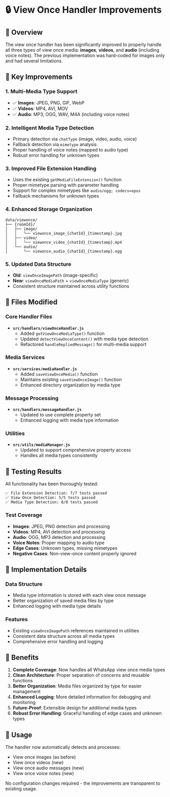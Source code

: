 # 🔒 View Once Handler Improvements

## 🎯 Overview

The view once handler has been significantly improved to properly handle all three types of view once media: **images**, **videos**, and **audio** (including voice notes). The previous implementation was hard-coded for images only and had several limitations.

## 🚀 Key Improvements

### 1. **Multi-Media Type Support**
- ✅ **Images**: JPEG, PNG, GIF, WebP
- ✅ **Videos**: MP4, AVI, MOV
- ✅ **Audio**: MP3, OGG, WAV, M4A (including voice notes)

### 2. **Intelligent Media Type Detection**
- Primary detection via `chatType` (image, video, audio, voice)
- Fallback detection via `mimetype` analysis
- Proper handling of voice notes (mapped to audio type)
- Robust error handling for unknown types

### 3. **Improved File Extension Handling**
- Uses the existing `getMediaFileExtension()` function
- Proper mimetype parsing with parameter handling
- Support for complex mimetypes like `audio/ogg; codecs=opus`
- Fallback mechanisms for unknown types

### 4. **Enhanced Storage Organization**
```
data/viewonce/
├── {roomId}/
│   ├── image/
│   │   └── viewonce_image_{chatId}_{timestamp}.jpg
│   ├── video/
│   │   └── viewonce_video_{chatId}_{timestamp}.mp4
│   └── audio/
│       └── viewonce_audio_{chatId}_{timestamp}.ogg
```

### 5. **Updated Data Structure**
- **Old**: `viewOnceImagePath` (image-specific)
- **New**: `viewOnceMediaPath` + `viewOnceMediaType` (generic)
- Consistent structure maintained across utility functions

## 📁 Files Modified

### Core Handler Files
- **`src/handlers/viewOnceHandler.js`**
  - Added `getViewOnceMediaType()` function
  - Updated `detectViewOnceContent()` with media type detection
  - Refactored `handleRepliedMessage()` for multi-media support

### Media Services
- **`src/services/mediaHandler.js`**
  - Added `saveViewOnceMedia()` function
  - Maintains existing `saveViewOnceImage()` function
  - Enhanced directory organization by media type

### Message Processing
- **`src/handlers/messageHandler.js`**
  - Updated to use complete property set
  - Enhanced logging with media type information

### Utilities
- **`src/utils/mediaManager.js`**
  - Updated to support comprehensive property access
  - Handles all media types consistently

## 🧪 Testing Results

All functionality has been thoroughly tested:

```
✅ File Extension Detection: 7/7 tests passed
✅ View Once Detection: 5/5 tests passed  
✅ Media Type Detection: 8/8 tests passed
```

### Test Coverage
- **Images**: JPEG, PNG detection and processing
- **Videos**: MP4, AVI detection and processing  
- **Audio**: OGG, MP3 detection and processing
- **Voice Notes**: Proper mapping to audio type
- **Edge Cases**: Unknown types, missing mimetypes
- **Negative Cases**: Non-view-once content properly ignored

## 🔄 Implementation Details

### Data Structure
- Media type information is stored with each view once message
- Better organization of saved media files by type
- Enhanced logging with media type details

### Features
- Existing `viewOnceImagePath` references maintained in utilities
- Consistent data structure across all media types
- Comprehensive error handling and logging

## 🎉 Benefits

1. **Complete Coverage**: Now handles all WhatsApp view once media types
2. **Clean Architecture**: Proper separation of concerns and reusable functions
3. **Better Organization**: Media files organized by type for easier management
4. **Enhanced Logging**: More detailed information for debugging and monitoring
5. **Future-Proof**: Extensible design for additional media types
6. **Robust Error Handling**: Graceful handling of edge cases and unknown types

## 🔧 Usage

The handler now automatically detects and processes:
- View once images (as before)
- View once videos (new)
- View once audio messages (new)
- View once voice notes (new)

No configuration changes required - the improvements are transparent to existing usage.
